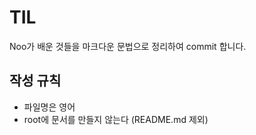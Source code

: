 # TIL

Noo가 배운 것들을 마크다운 문법으로 정리하여 commit 합니다.



## 작성 규칙

- 파일명은 영어
- root에 문서를 만들지 않는다 (README.md 제외)

